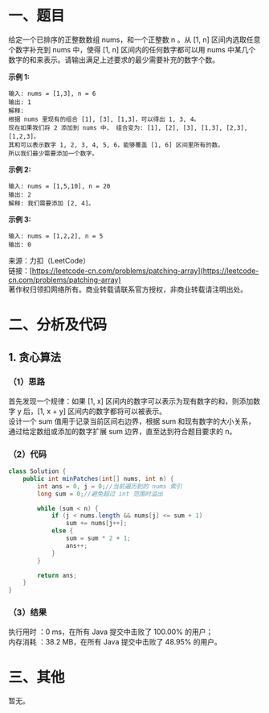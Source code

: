 # 一、题目
给定一个已排序的正整数数组 nums，和一个正整数 n 。从 [1, n] 区间内选取任意个数字补充到 nums 中，使得 [1, n] 区间内的任何数字都可以用 nums 中某几个数字的和来表示。请输出满足上述要求的最少需要补充的数字个数。   
   
**示例 1:**   
```
输入: nums = [1,3], n = 6
输出: 1 
解释:
根据 nums 里现有的组合 [1], [3], [1,3]，可以得出 1, 3, 4。
现在如果我们将 2 添加到 nums 中， 组合变为: [1], [2], [3], [1,3], [2,3], [1,2,3]。
其和可以表示数字 1, 2, 3, 4, 5, 6，能够覆盖 [1, 6] 区间里所有的数。
所以我们最少需要添加一个数字。
```
**示例 2:**   
```
输入: nums = [1,5,10], n = 20
输出: 2
解释: 我们需要添加 [2, 4]。
```
**示例 3:**    
```
输入: nums = [1,2,2], n = 5
输出: 0
```
来源：力扣（LeetCode）   
链接：[https://leetcode-cn.com/problems/patching-array](https://leetcode-cn.com/problems/patching-array)   
著作权归领扣网络所有。商业转载请联系官方授权，非商业转载请注明出处。   
# 二、分析及代码    
## 1. 贪心算法
### （1）思路
首先发现一个规律：如果 [1, x] 区间内的数字可以表示为现有数字的和，则添加数字 y 后，[1, x + y] 区间内的数字都将可以被表示。   
设计一个 sum 值用于记录当前区间右边界，根据 sum 和现有数字的大小关系，通过给定数组或添加的数字扩展 sum 边界，直至达到符合题目要求的 n。    
### （2）代码
```Java
class Solution {
    public int minPatches(int[] nums, int n) {
        int ans = 0, j = 0;//当前遍历到的 nums 索引
        long sum = 0;//避免超过 int 范围时溢出

        while (sum < n) {
            if (j < nums.length && nums[j] <= sum + 1)
                sum += nums[j++];
            else {
                sum = sum * 2 + 1;
                ans++;
            }
        }

        return ans;
    }
}
```
### （3）结果
执行用时 ：0 ms，在所有 Java 提交中击败了 100.00% 的用户；    
内存消耗 ：38.2 MB，在所有 Java 提交中击败了 48.95% 的用户。      
# 三、其他
暂无。  
